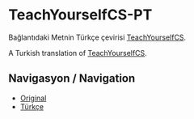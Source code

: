 # TeachYourselfCS-PT

Bağlantıdaki Metnin Türkçe çevirisi [TeachYourselfCS](https://teachyourselfcs.com/).

A Turkish translation of [TeachYourselfCS](https://teachyourselfcs.com/). 

## Navigasyon / Navigation 

*   [Original](https://teachyourselfcs.com/)
*   [Türkçe](TeachYourselfCS-TR.md)
